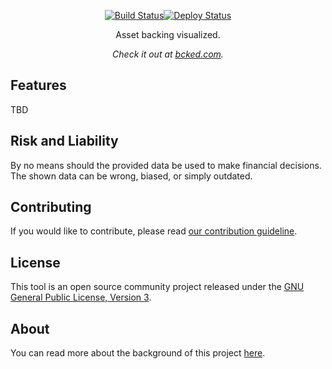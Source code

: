 <p align="center">
  <a href="https://github.com/Spenhouet/bcked/actions/workflows/deploy.yml"><img src="https://github.com/Spenhouet/bcked/actions/workflows/deploy.yml/badge.svg" alt="Build Status"></a><a href="https://github.com/Spenhouet/bcked/actions/workflows/pages/pages-build-deployment"><img src="https://github.com/Spenhouet/bcked/actions/workflows/pages/pages-build-deployment/badge.svg" alt="Deploy Status"></a>
</p>

<p align="center">Asset backing visualized.</p>

<p align="center"><em>Check it out at <a href="https://bcked.com/">bcked.com</a>.</em></p>

## Features

TBD

## Risk and Liability

By no means should the provided data be used to make financial decisions.
The shown data can be wrong, biased, or simply outdated.

## Contributing

If you would like to contribute, please read [our contribution guideline](CONTRIBUTING.md).

## License

This tool is an open source community project released under the [GNU General Public License, Version 3](LICENSE).

## About

You can read more about the background of this project [here](ABOUT.md).
